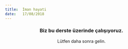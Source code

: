 ```yaml
---
title:  İman hayati
date:   17/08/2018
---
```


### <center>Biz bu derste üzerinde çalışıyoruz.</center>
<center>Lütfen daha sonra gelin.</center>